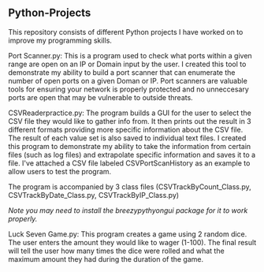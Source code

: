 ## Python-Projects
This repository consists of different Python projects I have worked on to improve my programming skills.

Port Scanner.py:     This is a program used to check what ports within a given range are open on an IP or Domain input by the user.
                      I created this tool to demonstrate my ability to build a port scanner that can enumerate the number of open ports
                      on a given Doman or IP. Port scanners are valuable tools for ensuring your network is properly protected and no 
                      unneccesary ports are open that may be vulnerable to outside threats. 

CSVReaderpractice.py: The program builds a GUI for the user to select the CSV file they would like to gather info from. It then prints out 
                      the result in 3 different formats providing more specific information about the CSV file. The result of each value set 
                      is also saved to individual text files. I created this program to demonstrate my ability to take the information from 
                      certain files (such as log files) and extrapolate specific information and saves it to a file. I've attached a CSV file
                      labeled CSVPortScanHistory as an example to allow users to test the program.
                      
The program is accompanied by 3 class files (CSVTrackByCount_Class.py, CSVTrackByDate_Class.py, CSVTrackByIP_Class.py)

*Note you may need to install the breezypythyongui package for it to work properly.*
                       

Luck Seven Game.py:   This program creates a game using 2 random dice. The user enters the amount they would like to wager (1-100).
                      The final result will tell the user how many times the dice were rolled and what the maximum amount they had 
                      during the duration of the game.
